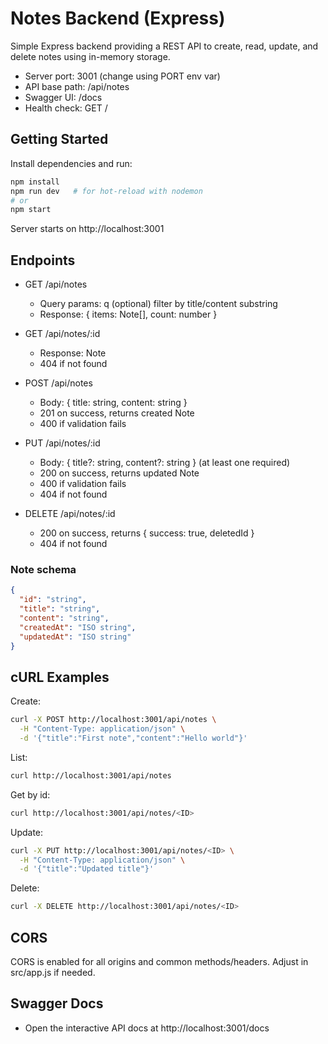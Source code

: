 # Notes Backend (Express)

Simple Express backend providing a REST API to create, read, update, and delete notes using in-memory storage.

- Server port: 3001 (change using PORT env var)
- API base path: /api/notes
- Swagger UI: /docs
- Health check: GET /

## Getting Started

Install dependencies and run:

```bash
npm install
npm run dev   # for hot-reload with nodemon
# or
npm start
```

Server starts on http://localhost:3001

## Endpoints

- GET /api/notes
  - Query params: q (optional) filter by title/content substring
  - Response: { items: Note[], count: number }

- GET /api/notes/:id
  - Response: Note
  - 404 if not found

- POST /api/notes
  - Body: { title: string, content: string }
  - 201 on success, returns created Note
  - 400 if validation fails

- PUT /api/notes/:id
  - Body: { title?: string, content?: string } (at least one required)
  - 200 on success, returns updated Note
  - 400 if validation fails
  - 404 if not found

- DELETE /api/notes/:id
  - 200 on success, returns { success: true, deletedId }
  - 404 if not found

### Note schema

```json
{
  "id": "string",
  "title": "string",
  "content": "string",
  "createdAt": "ISO string",
  "updatedAt": "ISO string"
}
```

## cURL Examples

Create:
```bash
curl -X POST http://localhost:3001/api/notes \
  -H "Content-Type: application/json" \
  -d '{"title":"First note","content":"Hello world"}'
```

List:
```bash
curl http://localhost:3001/api/notes
```

Get by id:
```bash
curl http://localhost:3001/api/notes/<ID>
```

Update:
```bash
curl -X PUT http://localhost:3001/api/notes/<ID> \
  -H "Content-Type: application/json" \
  -d '{"title":"Updated title"}'
```

Delete:
```bash
curl -X DELETE http://localhost:3001/api/notes/<ID>
```

## CORS

CORS is enabled for all origins and common methods/headers. Adjust in src/app.js if needed.

## Swagger Docs

- Open the interactive API docs at http://localhost:3001/docs
